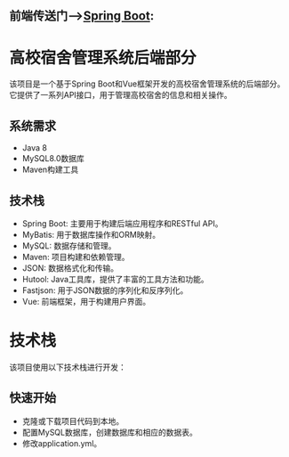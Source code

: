 ## 前端传送门-->[Spring Boot](https://spring.io/projects/spring-boot):

# 高校宿舍管理系统后端部分

该项目是一个基于Spring Boot和Vue框架开发的高校宿舍管理系统的后端部分。它提供了一系列API接口，用于管理高校宿舍的信息和相关操作。

## 系统需求

- Java 8
- MySQL8.0数据库
- Maven构建工具

## 技术栈

- Spring Boot: 主要用于构建后端应用程序和RESTful API。
- MyBatis: 用于数据库操作和ORM映射。
- MySQL: 数据存储和管理。
- Maven: 项目构建和依赖管理。
- JSON: 数据格式化和传输。
- Hutool: Java工具库，提供了丰富的工具方法和功能。
- Fastjson: 用于JSON数据的序列化和反序列化。
- Vue: 前端框架，用于构建用户界面。

# 技术栈

该项目使用以下技术栈进行开发：


## 快速开始

 - 克隆或下载项目代码到本地。
 - 配置MySQL数据库，创建数据库和相应的数据表。
 - 修改application.yml。

